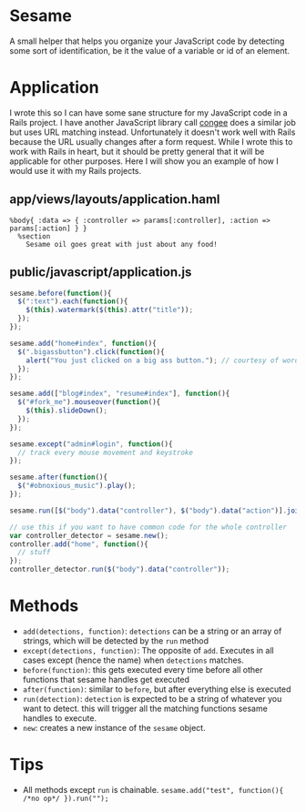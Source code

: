# Sesame

A small helper that helps you organize your JavaScript code by detecting some sort of identification, be it the value of a variable or id of an element.

# Application

I wrote this so I can have some sane structure for my JavaScript code in a Rails project. I have another JavaScript library call [congee](https://github.com/haochi/congee) does a similar job but uses URL matching instead. Unfortunately it doesn't work well with Rails because the URL usually changes after a form request. While I wrote this to work with Rails in heart, but it should be pretty general that it will be applicable for other purposes. Here I will show you an example of how I would use it with my Rails projects.

## app/views/layouts/application.haml

  ``` haml
  %body{ :data => { :controller => params[:controller], :action => params[:action] } }
    %section
      Sesame oil goes great with just about any food!
  ```

## public/javascript/application.js

  ``` javascript
  sesame.before(function(){
    $(":text").each(function(){
      $(this).watermark($(this).attr("title"));
    });
  });

  sesame.add("home#index", function(){
    $(".bigassbutton").click(function(){
      alert("You just clicked on a big ass button."); // courtesy of wordpress.com
    });
  });

  sesame.add(["blog#index", "resume#index"], function(){
    $("#fork_me").mouseover(function(){
      $(this).slideDown();
    });
  });

  sesame.except("admin#login", function(){
    // track every mouse movement and keystroke
  });
  
  sesame.after(function(){
    $("#obnoxious_music").play();
  });

  sesame.run([$("body").data("controller"), $("body").data("action")].join("#"));

  // use this if you want to have common code for the whole controller
  var controller_detector = sesame.new();
  controller.add("home", function(){
    // stuff
  });
  controller_detector.run($("body").data("controller"));
  ```

# Methods

* `add(detections, function)`: `detections` can be a string or an array of strings, which will be detected by the `run` method
* `except(detections, function)`: The opposite of `add`. Executes in all cases except (hence the name) when `detections` matches.
* `before(function)`: this gets executed every time before all other functions that sesame handles get executed
* `after(function)`: similar to `before`, but after everything else is executed
* `run(detection)`: `detection` is expected to be a string of whatever you want to detect. this will trigger all the matching functions sesame handles to execute.
* `new`: creates a new instance of the `sesame` object.

# Tips

* All methods except `run` is chainable. `sesame.add("test", function(){ /*no op*/ }).run("");`